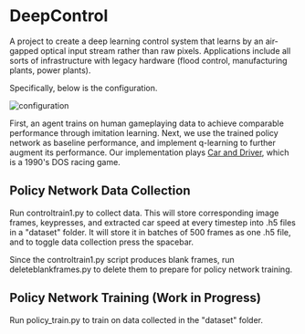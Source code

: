 # DeepControl

A project to create a deep learning control system that learns by an air-gapped optical input stream rather than raw pixels. Applications include all sorts of infrastructure with legacy hardware (flood control, manufacturing plants, power plants).

Specifically, below is the configuration.

![configuration](http://imgur.com/gmTRUSn.jpg)

First, an agent trains on human gameplaying data to achieve comparable performance through imitation learning. Next, we use the trained policy network as baseline performance, and implement q-learning to further augment its performance. Our implementation plays [Car and Driver](https://www.youtube.com/watch?v=kcSIBXA8nc4), which is a 1990's DOS racing game.

## Policy Network Data Collection
Run controltrain1.py to collect data. This will store corresponding image frames, keypresses, and extracted car speed at every timestep into .h5 files in a "dataset" folder. It will store it in batches of 500 frames as one .h5 file, and to toggle data collection press the spacebar.

Since the controltrain1.py script produces blank frames, run deleteblankframes.py to delete them to prepare for policy network training.

## Policy Network Training (Work in Progress)
Run policy_train.py to train on data collected in the "dataset" folder.
